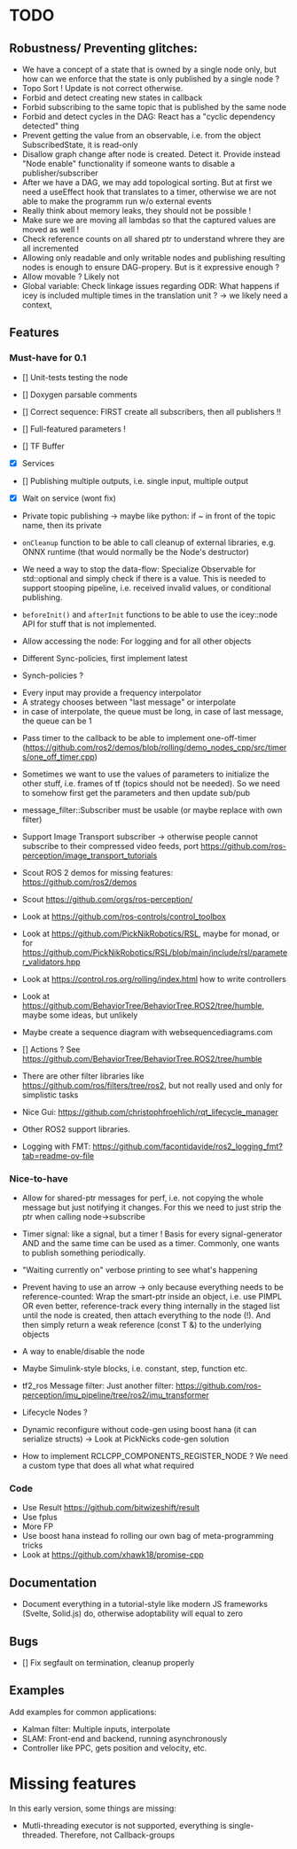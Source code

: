 # TODO 

## Robustness/ Preventing glitches: 

- We have a concept of a state that is owned by a single node only, but how can we enforce that the state is only published by a single node ? 
- Topo Sort ! Update is not correct otherwise.
- Forbid and detect creating new states in callback
- Forbid subscribing to the same topic that is published by the same node 
- Forbid and detect cycles in the DAG: React has a "cyclic dependency detected" thing
- Prevent getting the value from an observable, i.e. from the object SubscribedState,  it is read-only
- Disallow graph change after node is created. Detect it. Provide instead "Node enable" functionality if someone wants to disable a publisher/subscriber
- After we have a DAG, we may add topological sorting. But at first we need a useEffect hook that translates to a timer, otherwise we are not able to make the programm run w/o external events 
- Really think about memory leaks, they should not be possible !
- Make sure we are moving all lambdas so that the captured values are moved as well !
- Check reference counts on all shared ptr to understand whrere they are all incremented
- Allowing only readable and only writable nodes and publishing resulting nodes is enough to ensure DAG-propery. But is it expressive enough ?
- Allow movable ? Likely not
- Global variable: Check linkage issues regarding ODR: What happens if icey is included multiple times in the translation unit ? -> we likely need a context,

## Features 

### Must-have  for 0.1

- [] Unit-tests testing the node
- [] Doxygen parsable comments 

- [] Correct sequence: FIRST create all subscribers, then all publishers !!
- [] Full-featured parameters !
- [] TF Buffer 
- [x] Services
- [] Publishing multiple outputs, i.e. single input, multiple output
- [x] Wait on service (wont fix)
- Private topic publishing -> maybe like python: if ~ in front of the topic name, then its private
- `onCleanup` function to be able to call cleanup of external libraries, e.g. ONNX runtime (that would normally be the Node's destructor)
- We need a way to stop the data-flow: Specialize Observable for std::optional<T>  and simply check if there is a value. This is needed to support stooping pipeline, i.e. received invalid values, or conditional publishing.

- `beforeInit()` and `afterInit` functions to be able to use the icey::node API for stuff that is not implemented. 
- Allow accessing the node: For logging and for all other objects
- Different Sync-policies, first implement latest
-  Synch-policies ?
* Every input may provide a frequency interpolator 
* A strategy chooses between "last message" or interpolate
* in case of interpolate, the queue must be long, in case of last message, the queue can be 1
- Pass timer to the callback to be able to implement one-off-timer (https://github.com/ros2/demos/blob/rolling/demo_nodes_cpp/src/timers/one_off_timer.cpp)

- Sometimes we want to use the values of parameters to initialize the other stuff, i.e. frames of tf (topics should not be needed). So we need to somehow first get the parameters and then update sub/pub 
- message_filter::Subscriber must be usable (or maybe replace with own filter)
- Support Image Transport subscriber -> otherwise people cannot subscribe to their compressed video feeds, port https://github.com/ros-perception/image_transport_tutorials

- Scout ROS 2 demos for missing features: https://github.com/ros2/demos
- Scout https://github.com/orgs/ros-perception/

- Look at https://github.com/ros-controls/control_toolbox
- Look at https://github.com/PickNikRobotics/RSL, maybe for monad, or for https://github.com/PickNikRobotics/RSL/blob/main/include/rsl/parameter_validators.hpp
- Look at https://control.ros.org/rolling/index.html how to write controllers

- Look at https://github.com/BehaviorTree/BehaviorTree.ROS2/tree/humble, maybe some ideas, but unlikely 

- Maybe create a sequence diagram with websequencediagrams.com

- [] Actions ? See https://github.com/BehaviorTree/BehaviorTree.ROS2/tree/humble

- There are other filter libraries like https://github.com/ros/filters/tree/ros2, but not really used and only for simplistic tasks

- Nice Gui: https://github.com/christophfroehlich/rqt_lifecycle_manager

- Other ROS2 support libraries. 

- Logging with FMT: https://github.com/facontidavide/ros2_logging_fmt?tab=readme-ov-file

### Nice-to-have

- Allow for shared-ptr messages for perf, i.e. not copying the whole message but just notifying it changes. For this we need to just strip the ptr when calling node->subscribe<Msg>
- Timer signal: like a signal, but a timer ! Basis for every signal-generator AND and the same time can be used as a timer. Commonly, one wants to publish something periodically.
- "Waiting currently on" verbose printing to see what's happening
- Prevent having to use an arrow -> only because everything needs to be reference-counted: Wrap the smart-ptr inside an object, i.e. use PIMPL OR even better, reference-track every thing internally in the staged list until the node is created, then attach everything to the node (!). And then simply return a weak reference (const T &) to the underlying objects
- A way to enable/disable the node 
- Maybe Simulink-style blocks, i.e. constant, step, function etc.
- tf2_ros Message filter: Just another filter: https://github.com/ros-perception/imu_pipeline/tree/ros2/imu_transformer
- Lifecycle Nodes ?
- Dynamic reconfigure without code-gen using boost hana (it can serialize structs) -> Look at PickNicks code-gen solution 

- How to implement RCLCPP_COMPONENTS_REGISTER_NODE ? We need a custom type that does all what what required

### Code 

- Use Result https://github.com/bitwizeshift/result
- Use fplus 
- More FP
- Use boost hana instead fo rolling our own bag of meta-programming tricks
- Look at https://github.com/xhawk18/promise-cpp

## Documentation 

- Document everything in a tutorial-style like modern JS frameworks (Svelte, Solid.js) do, otherwise adoptability will equal to zero 

## Bugs 

- [] Fix segfault on termination, cleanup properly

## Examples 

Add examples for common applications: 

- Kalman filter: Multiple inputs, interpolate 
- SLAM: Front-end and backend, running asynchronously
- Controller like PPC, gets position and velocity, etc. 

# Missing features
In this early version, some things are missing: 
- Mutli-threading executor is not supported, everything is single-threaded. Therefore, not Callback-groups